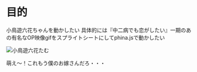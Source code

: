 # 目的
小鳥遊六花ちゃんを動かしたい
具体的には『中二病でも恋がしたい』一期のあの有名なOP映像gifをスプライトシートにしてphina.jsで動かしたい

![小鳥遊六花たむ](http://livedoor.blogimg.jp/netagazou_okiba/imgs/9/b/9bc13ae2.gif)

萌え～！これもう僕のお嫁さんだろ・・・